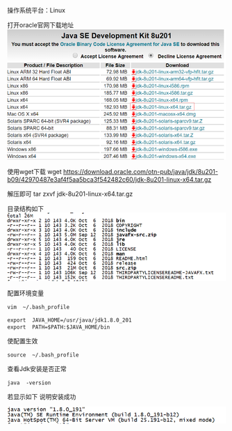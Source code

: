 操作系统平台：Linux

打开oracle官网下载地址
![](assets/20190416075059.png)

使用wget下载
 wget  https://download.oracle.com/otn-pub/java/jdk/8u201-b09/42970487e3af4f5aa5bca3f542482c60/jdk-8u201-linux-x64.tar.gz

解压即可
tar  zxvf  jdk-8u201-linux-x64.tar.gz

目录结构如下
![xx](assets/20190416080011.png)

配置环境变量

```
vim  ~/.bash_profile
```

```
export  JAVA_HOME=/usr/java/jdk1.8.0_201
export  PATH=$PATH:$JAVA_HOME/bin
```

使配置生效

```
source  ~/.bash_profile
```

查看Jdk安装是否正常

```
java  -version
```

若显示如下 说明安装成功

![](assets/20190416082913.png)